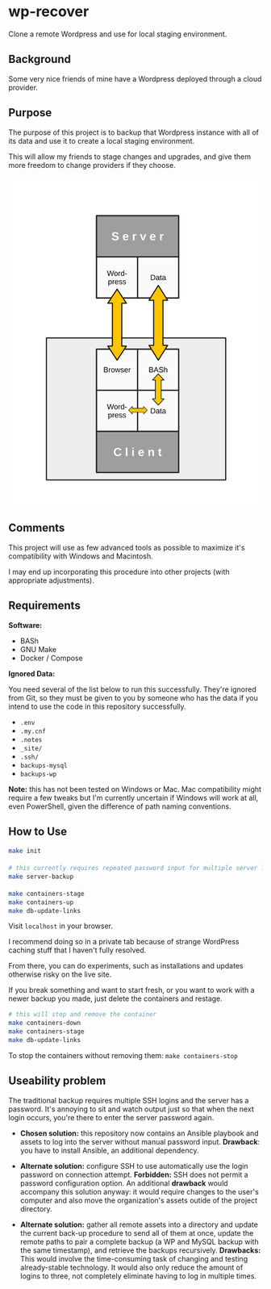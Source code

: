# wp-recover

Clone a remote Wordpress and use for local staging environment.

## Background

Some very nice friends of mine have a Wordpress deployed through a cloud provider.

## Purpose

The purpose of this project is to backup that Wordpress instance with all of its data and use it to create a local staging environment.

This will allow my friends to stage changes and upgrades, and give them more freedom to change providers if they choose.

![General diagram of functionality](./docs/diagram/diagram.svg)

## Comments

This project will use as few advanced tools as possible to maximize it's compatibility with Windows and Macintosh.

I may end up incorporating this procedure into other projects (with appropriate adjustments).

## Requirements

**Software:**

- BASh
- GNU Make
- Docker / Compose

**Ignored Data:**

You need several of the list below to run this successfully. They're ignored from Git, so they must be given to you by someone who has the data if you intend to use the code in this repository successfully.

- `.env`
- `.my.cnf`
- `.notes`
- `_site/`
- `.ssh/`
- `backups-mysql`
- `backups-wp`


**Note:** this has not been tested on Windows or Mac. Mac compatibility might require a few tweaks but I'm currently uncertain if Windows will work at all, even PowerShell, given the difference of path naming conventions.

## How to Use

```bash
make init

# this currently requires repeated password input for multiple server logins -- working on it
make server-backup

make containers-stage
make containers-up
make db-update-links
```

Visit `localhost` in your browser.

I recommend doing so in a private tab because of strange WordPress caching stuff that I haven't fully resolved.

From there, you can do experiments, such as installations and updates otherwise risky on the live site.

If you break something and want to start fresh, or you want to work with a newer backup you made, just delete the containers and restage.

```bash
# this will stop and remove the container
make containers-down
make containers-stage
make db-update-links
```

To stop the containers without removing them: `make containers-stop`

## Useability problem

The traditional backup requires multiple SSH logins and the server has a password. It's annoying to sit and watch output just so that when the next login occurs, you're there to enter the server password again.

- **Chosen solution:** this repository now contains an Ansible playbook and assets to log into the server without manual password input. **Drawback**: you have to install Ansible, an additional dependency.

- **Alternate solution:** configure SSH to use automatically use the login password on connection attempt. **Forbidden:** SSH does not permit a password configuration option. An additional **drawback** would accompany this solution anyway: it would require changes to the user's computer and also move the organization's assets outide of the project directory.

- **Alternate solution:** gather all remote assets into a directory and update the current back-up procedure to send all of them at once, update the remote paths to pair a complete backup (a WP and MySQL backup with the same timestamp), and retrieve the backups recursively. **Drawbacks:** This would involve the time-consuming task of changing and testing already-stable technology. It would also only reduce the amount of logins to three, not completely eliminate having to log in multiple times.
